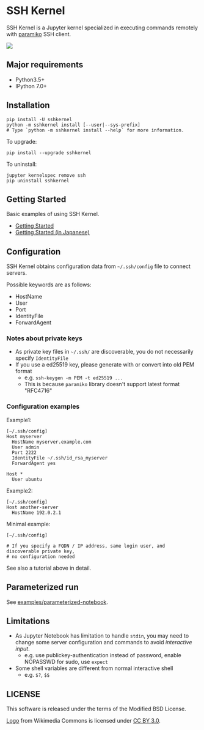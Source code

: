 # SSH Kernel

SSH Kernel is a Jupyter kernel specialized in executing commands remotely
with [paramiko](http://www.paramiko.org/) SSH client.

![](doc/screenshot.png)

## Major requirements

* Python3.5+
* IPython 7.0+

## Installation

```
pip install -U sshkernel
python -m sshkernel install [--user|--sys-prefix]
# Type `python -m sshkernel install --help` for more information.
```

To upgrade:

```
pip install --upgrade sshkernel
```

To uninstall:

```
jupyter kernelspec remove ssh
pip uninstall sshkernel
```

## Getting Started

Basic examples of using SSH Kernel.

* [Getting Started](https://github.com/NII-cloud-operation/sshkernel/blob/master/examples/getting-started.ipynb)
* [Getting Started (in Japanese)](https://github.com/NII-cloud-operation/sshkernel/blob/master/examples/getting-started-ja.ipynb)

## Configuration

SSH Kernel obtains configuration data from `~/.ssh/config` file to connect servers.

Possible keywords are as follows:

* HostName
* User
* Port
* IdentityFile
* ForwardAgent

### Notes about private keys

* As private key files in `~/.ssh/` are discoverable, you do not necessarily specify `IdentityFile`
* If you use a ed25519 key, please generate with or convert into old PEM format
    * e.g. `ssh-keygen -m PEM -t ed25519 ...`
    * This is because `paramiko` library doesn't support latest format "RFC4716"

### Configuration examples

Example1:

```
[~/.ssh/config]
Host myserver
  HostName myserver.example.com
  User admin
  Port 2222
  IdentityFile ~/.ssh/id_rsa_myserver
  ForwardAgent yes

Host *
  User ubuntu
```

Example2:

```
[~/.ssh/config]
Host another-server
  HostName 192.0.2.1
```

Minimal example:

```
[~/.ssh/config]

# If you specify a FQDN / IP address, same login user, and discoverable private key,
# no configuration needed
```

See also a tutorial above in detail.

## Parameterized run

See [examples/parameterized-notebook](https://github.com/NII-cloud-operation/sshkernel/blob/master/examples/parameterized-notebook.ipynb).

## Limitations

* As Jupyter Notebook has limitation to handle `stdin`,
  you may need to change some server configuration and commands to avoid *interactive input*.
  * e.g. use publickey-authentication instead of password, enable NOPASSWD for sudo, use `expect`
* Some shell variables are different from normal interactive shell
  * e.g. `$?`, `$$`

## LICENSE

This software is released under the terms of the Modified BSD License.

[Logo](https://commons.wikimedia.org/wiki/File:High-contrast-utilities-terminal.png) from Wikimedia Commons is licensed under [CC BY 3.0](https://creativecommons.org/licenses/by/3.0).
